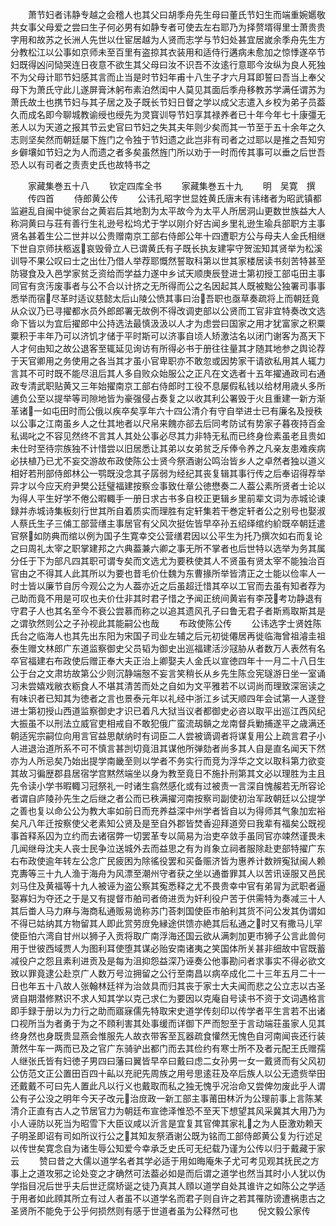 <!-- { "loadSidebar": true } -->
　　萧节妇者讳静专越之会稽人也其父曰胡季舟先生母曰董氏节妇生而端重婉嬺敬共女事父母爱之尝曰生子何必男有如静专者可使去左右耶乃为择赘壻得里士萧贵贵字用和故苏之长洲人先世以仕宦居越为人贤而志学与节妇处甚宜居嵗余季舟先生方分教松江以公事如京师未至百里有盗掠其衣装用和适侍行遘病未愈加之惊悸遂卒节妇既得凶问恸哭连日夜意不欲生其父母曰汝不识吾不汝逺行意耶今汝纵为良人死独不为父母计耶节妇感其言而止当是时节妇年甫十八生子才六月耳即誓曰吾当上奉父母下为萧氏守此儿遂屏膏沐躬布素泊然闺中人莫见其面后季舟移教苏学满任谓苏为萧氏故土也携节妇与其子居之及子既长节妇日督之学以成父志遣入乡校为弟子员葢久而成名即今聊城教谕绶也绶先为灵寳训导节妇享其禄养者已十年今年七十康彊无恙人以为天道之报其节云史官曰节妇之失其夫年则少矣而其一节至于五十余年之久志则坚矣然而朝廷屡下旌门之令独于节妇遗之此岂非有司者之过耶以是推之吾知穷乡僻壤如节妇之为人而遗之者多矣虽然旌门所以劝于一时而传其事可以垂之后世吾恐人以有司者之责责史氏也故特书之




　　家藏集巻五十八
　　钦定四库全书
　　家藏集巻五十九
　　明　吴寛　撰
　　传四首
　　侍郎黄公传
　　公讳孔昭字世显姓黄氏唐末有讳绪者为昭武镇都监避乱自闽中徙家台之黄岩后其地割为太平故今为太平人所居洞山更数世族益大人称洞黄曰与荘有善行生礼逊号松坞尤于学以刚介好古闻乡里礼逊生瑜兵部职方主事贤名甚着生公二世并以公贵赠南京工部右侍郎公年十四遭职方公与母夫人金氏相继下世自京师扶柩返哀毁骨立人已谓黄氏有子既长执友建寜守贺浤知其贤举为松溪训导不果公叹曰士之出仕乃借人举荐耶慨然誓取科第以世其家楼居读书刻苦特甚至防寝食及入邑学家贫乏资给而学益力遂中乡试天顺庚辰登进士第初授工部屯田主事同官有贪汚废事者与公不合以计挤之无所得而公之名因起其人既被黜公独署司事事悉举而宿尽革时适议慈懿太后山陵公愤其事曰治吾职也亟草奏疏将上而朝廷竟从众议乃已寻擢都水员外郎郎署无故例不得改调吏部以公贤而工官非宜特奏改文选命下皆以为宜后擢郎中公持选法最慎汲汲以人才为虑尝曰国家之用才犹富家之积粟粟积于丰年乃可以济饥才储于平时斯可以济事自顷人矫激沽名以闭门谢客为髙天下人才何由知之故公退客至辄延见询访有所得必书于册往往量其才随其地参之舆论荐于天官卿用之务使用之各当其才虽小官卑职亦不敢忽或因势家干请欲私用其人辄力言其不可时既不能尽沮后其人多自败众始服公之正凡在文选者十五年擢通政司右通政专清武职贴黄又三年始擢南京工部右侍郎时工役不息屡假私钱以给材用歳乆多所逋负公至以提举等司隙地皆为豪强侵占奏复之以收其利公署毁于火且重建一新方渐革诸一如屯田时而公俄以疾卒矣享年六十四公清介有守自举进士已有廉名及授秩以公事之江南虽乡人之仕其地者以尺帛来餽亦郤去后同考防试有势家子暮夜持百金私谒叱之不容见然终不言其人其处公事必尽其力非特无私而已终身俭素虽老且贵如未仕时至待宗族独不计惜尝以旧居悉让其弟以女弟贫乏斥俸令养之凡亲友患难疾病必扶植乃已尤不妄交游故布政使陈公士贤今祭酒谢公鸣治皆乡人之卓然者独以道义相好若刑部侍郎林公一鹗既没念其子孱弱为经纪其丧复辑其事行传之后奉诏得荐举异才以今应天府尹樊公廷璧福建按察佥事致仕章公徳懋奏二人葢公素所贤者士论以为得人平生好学不倦公暇輙手一册日求古书多自校正更辑乡里前辈文词为赤城论谏録并赤城诗集板刻行世其所自着质实而理胜有定轩集若干巻定轩者公之别号也娶淑人蔡氏生子三俌工部营缮主事居官有父风次挺佐皆早卒孙五绍绎绾约紒既卒朝廷遣官祭如防典而绾以例为国子生寛幸交公营缮君因以公平生为托乃撰次如右而复论之曰周礼太宰之职掌建邦之六典葢兼六卿之事无所不掌者也后世特以选举为务其属分任于下为部凡四其职可谓专矣而文选尤为要秩使其人不贤虽有贤太宰不能独治百官由之不得其人此其所以为要也昔毛价仕魏为东曹掾所举皆清正之士能以俭率人一时士皆以廉节自厉今观公之为人葢亦近之后虽超迁惜其卒以工官而去虽有知者荐为己助而竟不用是可叹也夫价仕非其时君子惜之予闻正统间黄岩有李茂考功静退有守君子人也其名至今不衰公尝慕而称之以追其遗风孔子曰鲁无君子者斯焉取斯其是之谓欤然则公之子孙视此其能嗣公也哉
　　布政使陈公传
　　公讳选字士贤姓陈氏台之临海人也其先出东阳为宋国子司业左辅之后元初徙僊居再徙临海曾祖濬圭祖泰生赠文林郎广东道监察御史父员韬为御史出巡福建活沙冦胁从者数万人表然有名卒官福建右布政使后赠正奉大夫正治上卿娶夫人金氏以宣徳四年十一月二十八日生公于台之文肃坊故第公少则沉静端慤不妄言笑稍长从乡先生陈佥宪璲游日坐一室诵习未尝嬉戏敝衣粝食人不堪其清苦而处之自如为文平雅若不以词尚而理致深宻读之有味识者已知其为徳者之言也景泰元年以礼经中浙江乡试天顺四年会试第一人遂登进士第初授山西道监察御史才识已着凡大狱当议者都御史必咨以取平出巡江西风纪大振虽不以刑法立威官吏相戒自不敢犯俄广蛮流刼贑之龙南督兵勦捕遂平之歳满还朝适宪宗嗣位向用言官益思献纳时有词臣二人尝被谪调者将谋复用公上疏言君子小人进退治道所系不可不慎言甚剀切竟沮其谋他所弹劾者尚多其人自是直名闻天下然亦为人所忌矣乃始出提学南畿至则以学者不务实行而竞为浮华之文以取科第力欲变其故习徧歴郡县居宿学宫黙然端坐以身为教至竟日不施扑刑第其文必以理胜为主且先令读小学书暇輙习冠祭礼一时诸生翕然感化或有过被责一言深自愧赧若无所容论者谓自庐陵孙先生之后继之者公而已秩满擢河南按察司副使初治军政朝廷以公提学之善也复以命公公为教大率如前日而充养益深中州学者皆自以为得师其气象加宏裕矣凡八年迁按察使父老素知公贤及是至自外郡皆焚香迎拜道旁曰我辈有福矣公既视事首释系囚为立约而去诸宿弊一切罢革专以简易为治吏卒敛手虽同官亦竦然谨畏未几闻继母沈夫人丧士民争泣送城外去而益思之有为肖象立祠者服除赴吏部特擢广东右布政使逾年转左公念广民疲困为除徭役罢和买备赈济皆为惠养计数辨寃狱闽人赖克夀等三十九人渔于海舟为风漂至潮州守者获之坐以通畨罪其人以苦讯诬服又邑民刘马住及黄福等十九人被诬为盗公察其寃悉释之尤不畏贵幸中官有弟冐为武职者逼娶寡妇为夺还之于是又有提督市舶司者倚进贡为奸利役户苦于供需特为奏减三十人其后畨人马力麻与海商私通贩易诡称苏门荅刺国使臣市舶利其货不问公发其伪谓如不得已姑纳其方物留其人即此赏劳庻免縁途供馈亦絶其后私通之时又有撒马儿罕使臣怕六湾自甘州以狮子入贡将取广南浮海还国云欲从满刺加更市狮子公言此兽何用于世彼西域贾人为图利耳使堕其谋必贻安南诸夷之笑国体所关甚非细故中官既蓄减役户之怨且素利进贡及是每为沮抑怨益深乃诬奏公他事勘问者求事实不得必欲文致以罪竟逮公赴京广人数万号泣拥留之公行至南昌以病卒成化二十三年五月二十一日也年五十八故人张翰林廷祥为治敛具而归其丧于家士大夫闻而悲之公立志以古圣贤自期潜修黙识不求人知其学以克己求仁为要因以克庵自号读书不资于文词遇格言即手録于册以为力行之助而寤寐儒先特取宋史道学传刻印以传学者平生言若不出诸口视所当为者勇于为之不頋利害其处事缓而详御下严而恕至于言动端荘虽家人见其终身然也身既贵显燕会惟服先人故衣带客至瓦器疏食懽然无愧色自河南闻丧还行装萧然牛车一两而已及之官广东骑驴出都门而去其俭约有寒士所不及者元配王氏赠孺人继张氏皆有妇徳子男四曰藩曰翼皆早卒曰戴曰虑二女孙男一女一戴贤而有父风初公仿范文正公置田百四十畆以充祀先周族之用号思逺荘及卒后族人以公无遗赀举田还戴戴不可曰先人置此凡以行义也戴取而私之独无愧乎况治命又尝俾勿废此乎人谓公有子公没之明年今天子改元治庻政一新工部主事莆田林沂为公理前事上言陈某清介正直有古人之节居官力为朝廷布宣徳泽惟恐不至天下想望其风采冀其大用乃为小人诬防以死当为昭雪下大臣议咸以沂言是宜复其官俾其家礼之为人臣激劝赖天子明圣即诏有司如所议行公之其知友祭酒谢公既为铭而工部侍郎黄公复为行述足以传世矣寛念自为诸生辱公知爱今幸承乏史氏可无纪载乃谨为公传以归于戴藏于家云
　　赞曰昔之大儒以道学名者其学必适于用如晦庵朱子尤可考见观其抚民之方事上之道攻邪之论处变之才确然可法葢必如是而后谓之道学也然当其时小人犹以伪学指目况后世乎夫后世迂腐矫诞之徒乃真其人頋以道学自处其谁许之如陈公之学适于用者如此頋其所立有过人者虽不以道学名而君子则自许之若其罹防谤遭祸患古之圣贤所不能免于公乎何损然则有感于世道者虽为公释然可也
　　倪文毅公家传
